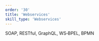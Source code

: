 ```yaml
---
order: '30'
title: 'Webservices'
skill_type: 'Webservices'
---
```


SOAP, RESTful, GraphQL, WS‐BPEL, BPMN
